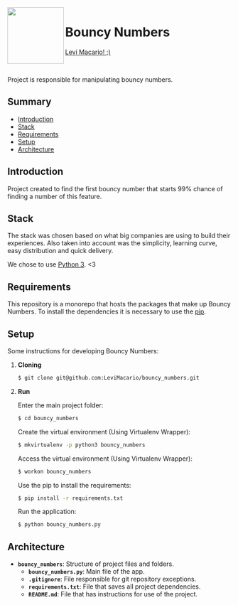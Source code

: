 <img src="https://images-na.ssl-images-amazon.com/images/I/81CeGTN7AxL._SX425_.jpg" width="127px" align="left"/>

# Bouncy Numbers

[Levi Macario! ;)](https://www.youtube.com/watch?v=2LlDp47_g4Y&t=36s)

<br>

Project is responsible for manipulating bouncy numbers.
<br>


## Summary

- [Introduction](#introduction)
- [Stack](#stack)
- [Requirements](#requirements)
- [Setup](#setup)
- [Architecture](#architecture)

## Introduction

Project created to find the first bouncy number that starts 99% chance of finding a number of this feature.

## Stack

The stack was chosen based on what big companies are using to build their experiences.
Also taken into account was the simplicity, learning curve, easy distribution and quick delivery.

We chose to use [Python 3](https://www.python.org/). <3

## Requirements

This repository is a monorepo that hosts the packages that make up Bouncy Numbers.
To install the dependencies it is necessary to use the [pip](https://pypi.org/project/pip/).

## Setup

Some instructions for developing Bouncy Numbers:

1. **Cloning**

	```sh
	$ git clone git@github.com:LeviMacario/bouncy_numbers.git
	```

2. **Run**

	Enter the main project folder:

	```sh
	$ cd bouncy_numbers
	```

    Create the virtual environment (Using Virtualenv Wrapper):
    ```sh
    $ mkvirtualenv -p python3 bouncy_numbers
    ```

    Access the virtual environment (Using Virtualenv Wrapper):
    ```sh
    $ workon bouncy_numbers
    ```

	Use the pip to install the requirements:

	```sh
	$ pip install -r requirements.txt
	```

	Run the application:

	```sh
	$ python bouncy_numbers.py
	```

## Architecture

- **`bouncy_numbers`**: Structure of project files and folders.
    - **`bouncy_numbers.py`**: Main file of the app.
    - **`.gitignore`**: File responsible for git repository exceptions.
    - **`requirements.txt`**: File that saves all project dependencies.
    - **`README.md`**: File that has instructions for use of the project.
    